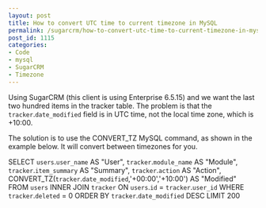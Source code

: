 ```yaml
---
layout: post
title: How to convert UTC time to current timezone in MySQL
permalink: /sugarcrm/how-to-convert-utc-time-to-current-timezone-in-mysql
post_id: 1115
categories:
- Code
- mysql
- SugarCRM
- Timezone
---
```


Using SugarCRM (this client is using Enterprise 6.5.15) and we want the last two hundred items in the tracker table. The problem is that the `tracker`.`date_modified` field is in UTC time, not the local time zone, which is +10:00.

The solution is to use the CONVERT_TZ MySQL command, as shown in the example below. It will convert between timezones for you.


SELECT `users`.`user_name` AS "User",
 `tracker`.`module_name` AS "Module",
 `tracker`.`item_summary` AS "Summary",
 `tracker`.`action` AS "Action",
CONVERT_TZ(`tracker`.`date_modified`,'+00:00','+10:00') AS "Modified"
FROM `users`
INNER JOIN `tracker` ON
`users`.`id` = `tracker`.`user_id`
WHERE `tracker`.`deleted` = 0
ORDER BY `tracker`.`date_modified` DESC
LIMIT 200
